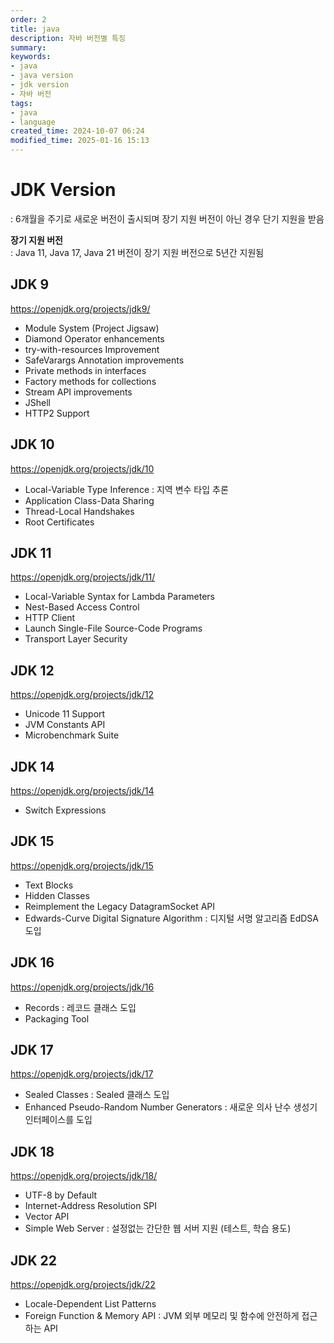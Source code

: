 ```yaml
---
order: 2
title: java
description: 자바 버전별 특징
summary:
keywords:
- java
- java version
- jdk version
- 자바 버전
tags:
- java
- language
created_time: 2024-10-07 06:24
modified_time: 2025-01-16 15:13
---
```


# JDK Version
: 6개월을 주기로 새로운 버전이 출시되며 장기 지원 버전이 아닌 경우 단기 지원을 받음  

**장기 지원 버전**  
: Java 11, Java 17, Java 21 버전이 장기 지원 버전으로 5년간 지원됨  



## JDK 9
https://openjdk.org/projects/jdk9/

- Module System (Project Jigsaw)
- Diamond Operator enhancements
- try-with-resources Improvement
- SafeVarargs Annotation improvements
- Private methods in interfaces
- Factory methods for collections
- Stream API improvements
- JShell
- HTTP2 Support



## JDK 10
https://openjdk.org/projects/jdk/10

- Local-Variable Type Inference : 지역 변수 타입 추론
- Application Class-Data Sharing
- Thread-Local Handshakes
- Root Certificates 



## JDK 11
https://openjdk.org/projects/jdk/11/

- Local-Variable Syntax for Lambda Parameters
- Nest-Based Access Control
- HTTP Client
- Launch Single-File Source-Code Programs
- Transport Layer Security



## JDK 12
https://openjdk.org/projects/jdk/12

- Unicode 11 Support
- JVM Constants API
- Microbenchmark Suite



## JDK 14
https://openjdk.org/projects/jdk/14

- Switch Expressions



## JDK 15
https://openjdk.org/projects/jdk/15

- Text Blocks
- Hidden Classes
- Reimplement the Legacy DatagramSocket API
- Edwards-Curve Digital Signature Algorithm : 디지털 서명 알고리즘 EdDSA 도입


## JDK 16
https://openjdk.org/projects/jdk/16

- Records : 레코드 클래스 도입
- Packaging Tool



## JDK 17
https://openjdk.org/projects/jdk/17

- Sealed Classes : Sealed 클래스 도입
- Enhanced Pseudo-Random Number Generators : 새로운 의사 난수 생성기 인터페이스를 도입



## JDK 18
https://openjdk.org/projects/jdk/18/

- UTF-8 by Default
- Internet-Address Resolution SPI
- Vector API
- Simple Web Server : 설정없는 간단한 웹 서버 지원 (테스트, 학습 용도)



## JDK 22
https://openjdk.org/projects/jdk/22

- Locale-Dependent List Patterns
- Foreign Function & Memory API : JVM 외부 메모리 및 함수에 안전하게 접근하는 API
